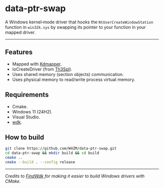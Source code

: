 # data-ptr-swap

A Windows kernel‑mode driver that hooks the `NtUserCreateWindowStation` function in `win32k.sys` by swapping its pointer to your function in your mapped driver.

---

## Features

- Mapped with [Kdmapper](https://github.com/TheCruZ/kdmapper). 
- IoCreateDriver (from [Th3Spl](https://github.com/Th3Spl/IoCreateDriver)).  
- Uses shared memory (section objects) communication.  
- Uses physical memory to read/write process virtual memory.

## Requirements

- Cmake.
- Windows 11 (24H2).
- Visual Studio.
- [wdk](https://learn.microsoft.com/en-us/windows-hardware/drivers/download-the-wdk).

## How to build

```bash
git clone https://github.com/W4ZM/data-ptr-swap.git
cd data-ptr-swap && mkdir build && cd build
cmake ..
cmake --build . --config release
```
---

*Credits to [FindWdk](https://github.com/SergiusTheBest/FindWDK) for making it easier to build Windows drivers with CMake.*
